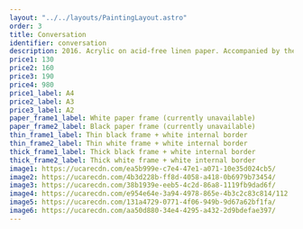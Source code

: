 ```yaml
---
layout: "../../layouts/PaintingLayout.astro"
order: 3
title: Conversation
identifier: conversation
description: 2016. Acrylic on acid-free linen paper. Accompanied by the recorded conversations with Krishnamurti.
price1: 130
price2: 160
price3: 190
price4: 980
price1_label: A4
price2_label: A3
price3_label: A2
paper_frame1_label: White paper frame (currently unavailable)
paper_frame2_label: Black paper frame (currently unavailable)
thin_frame1_label: Thin black frame + white internal border
thin_frame2_label: Thin white frame + white internal border
thick_frame1_label: Thick black frame + white internal border
thick_frame2_label: Thick white frame + white internal border
image1: https://ucarecdn.com/ea5b999e-c7e4-47e1-a071-10e35d024cb5/
image2: https://ucarecdn.com/4b3d228b-ff8d-4058-a418-0b6979b73454/
image3: https://ucarecdn.com/38b1939e-eeb5-4c2d-86a8-1119fb9dad6f/
image4: https://ucarecdn.com/e954e64e-3a94-4978-865e-4b3c2c83c814/112
image5: https://ucarecdn.com/131a4729-0771-4f06-949b-9d67a62bf1fa/
image6: https://ucarecdn.com/aa50d880-34e4-4295-a432-2d9bdefae397/
---
```

